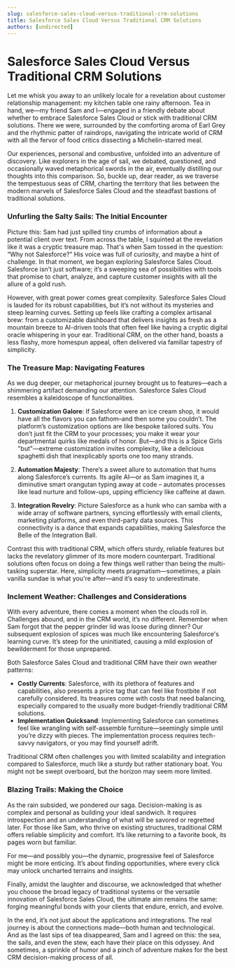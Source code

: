 ```yaml
---
slug: salesforce-sales-cloud-versus-traditional-crm-solutions
title: Salesforce Sales Cloud Versus Traditional CRM Solutions
authors: [undirected]
---
```



# Salesforce Sales Cloud Versus Traditional CRM Solutions

Let me whisk you away to an unlikely locale for a revelation about customer relationship management: my kitchen table one rainy afternoon. Tea in hand, we—my friend Sam and I—engaged in a friendly debate about whether to embrace Salesforce Sales Cloud or stick with traditional CRM solutions. There we were, surrounded by the comforting aroma of Earl Grey and the rhythmic patter of raindrops, navigating the intricate world of CRM with all the fervor of food critics dissecting a Michelin-starred meal. 

Our experiences, personal and combustive, unfolded into an adventure of discovery. Like explorers in the age of sail, we debated, questioned, and occasionally waved metaphorical swords in the air, eventually distilling our thoughts into this comparison. So, buckle up, dear reader, as we traverse the tempestuous seas of CRM, charting the territory that lies between the modern marvels of Salesforce Sales Cloud and the steadfast bastions of traditional solutions.

### Unfurling the Salty Sails: The Initial Encounter 

Picture this: Sam had just spilled tiny crumbs of information about a potential client over text. From across the table, I squinted at the revelation like it was a cryptic treasure map. That's when Sam tossed in the question: “Why not Salesforce?” His voice was full of curiosity, and maybe a hint of challenge. In that moment, we began exploring Salesforce Sales Cloud. Salesforce isn’t just software; it’s a sweeping sea of possibilities with tools that promise to chart, analyze, and capture customer insights with all the allure of a gold rush. 

However, with great power comes great complexity. Salesforce Sales Cloud is lauded for its robust capabilities, but it’s not without its mysteries and steep learning curves. Setting up feels like crafting a complex artisanal brew: from a customizable dashboard that delivers insights as fresh as a mountain breeze to AI-driven tools that often feel like having a cryptic digital oracle whispering in your ear. Traditional CRM, on the other hand, boasts a less flashy, more homespun appeal, often delivered via familiar tapestry of simplicity.

### The Treasure Map: Navigating Features

As we dug deeper, our metaphorical journey brought us to features—each a shimmering artifact demanding our attention. Salesforce Sales Cloud resembles a kaleidoscope of functionalities. 

1. **Customization Galore**: If Salesforce were an ice cream shop, it would have all the flavors you can fathom–and then some you couldn’t. The platform’s customization options are like bespoke tailored suits. You don’t just fit the CRM to your processes; you make it wear your departmental quirks like medals of honor. But—and this is a Spice Girls "but"—extreme customization invites complexity, like a delicious spaghetti dish that inexplicably sports one too many strands.

2. **Automation Majesty**: There’s a sweet allure to automation that hums along Salesforce’s currents. Its agile AI—or as Sam imagines it, a diminutive smart orangutan typing away at code – automates processes like lead nurture and follow-ups, upping efficiency like caffeine at dawn.

3. **Integration Revelry**: Picture Salesforce as a hunk who can samba with a wide array of software partners, syncing effortlessly with email clients, marketing platforms, and even third-party data sources. This connectivity is a dance that expands capabilities, making Salesforce the Belle of the Integration Ball.

Contrast this with traditional CRM, which offers sturdy, reliable features but lacks the revelatory glimmer of its more modern counterpart. Traditional solutions often focus on doing a few things well rather than being the multi-tasking superstar. Here, simplicity meets pragmatism—sometimes, a plain vanilla sundae is what you're after—and it’s easy to underestimate.

### Inclement Weather: Challenges and Considerations

With every adventure, there comes a moment when the clouds roll in. Challenges abound, and in the CRM world, it’s no different. Remember when Sam forgot that the pepper grinder lid was loose during dinner? Our subsequent explosion of spices was much like encountering Salesforce's learning curve. It’s steep for the uninitiated, causing a mild explosion of bewilderment for those unprepared. 

Both Salesforce Sales Cloud and traditional CRM have their own weather patterns:

- **Costly Currents**: Salesforce, with its plethora of features and capabilities, also presents a price tag that can feel like frostbite if not carefully considered. Its treasures come with costs that need balancing, especially compared to the usually more budget-friendly traditional CRM solutions.
- **Implementation Quicksand**: Implementing Salesforce can sometimes feel like wrangling with self-assemble furniture—seemingly simple until you’re dizzy with pieces. The implementation process requires tech-savvy navigators, or you may find yourself adrift.

Traditional CRM often challenges you with limited scalability and integration compared to Salesforce, much like a sturdy but rather stationary boat. You might not be swept overboard, but the horizon may seem more limited.

### Blazing Trails: Making the Choice

As the rain subsided, we pondered our saga. Decision-making is as complex and personal as building your ideal sandwich. It requires introspection and an understanding of what will be savored or regretted later. For those like Sam, who thrive on existing structures, traditional CRM offers reliable simplicity and comfort. It’s like returning to a favorite book, its pages worn but familiar.

For me—and possibly you—the dynamic, progressive feel of Salesforce might be more enticing. It’s about finding opportunities, where every click may unlock uncharted terrains and insights. 

Finally, amidst the laughter and discourse, we acknowledged that whether you choose the broad legacy of traditional systems or the versatile innovation of Salesforce Sales Cloud, the ultimate aim remains the same: forging meaningful bonds with your clients that endure, enrich, and evolve. 

In the end, it’s not just about the applications and integrations. The real journey is about the connections made—both human and technological. And as the last sips of tea disappeared, Sam and I agreed on this: the sea, the sails, and even the stew, each have their place on this odyssey. And sometimes, a sprinkle of humor and a pinch of adventure makes for the best CRM decision-making process of all.